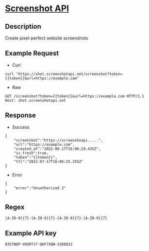 # [Screenshot API](https://docs.screenshotapi.net/?ref=webflow)

## __Description__
Create pixel-perfect website screenshots

## __Example Request__
* Curl
```
curl "https://shot.screenshotapi.net/screenshot?token={{token}}&url=https://example.com"
```

* Raw
```
GET /screenshot?token={{token}}&url=https://example.com HTTP/1.1
Host: shot.screenshotapi.net
```

## __Response__
* Success
```
{
    "screenshot":"https://screenshoapi.....",
    "url":"https://example.com",
    "created_at":"2022-06-17T16:06:29.435Z",
    "is_fresh":true,
    "token":"{{token}}",
    "ttl":"2022-07-17T16:06:25.255Z"
}
```
* Error
```
{
    "error":"Unuathorized 2"
}
```
## __Regex__
```
[A-Z0-9]{7}-[A-Z0-9]{7}-[A-Z0-9]{7}-[A-Z0-9]{7}
```

## __Example API key__
```
03S7N6P-VDGM7JT-Q6F7XQW-31K8Q32
```
